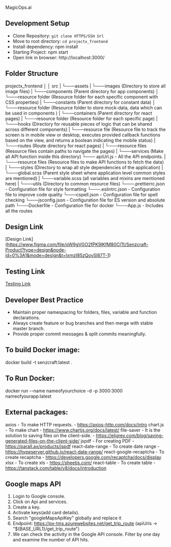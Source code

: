 MagicOps.ai

## Development Setup

- Clone Repository: `git clone HTTPS/SSH Url`
- Move to root directory: `cd projectx_frontend`
- Install dependency: npm install
- Starting Project: npm start
- Open link in browser: http://localhost:3000/

## Folder Structure

projectx_frontend
│
│
src
|
└───assets
| └───images (Directory to store all image files)
|
└───components (Parent directory for app components)
│ └───resource folder (Resource folder for each specific component with CSS properties)
|
└───constants (Parent directory for constant data)
│ └───resource folder (Resource folder to store mock-data, data which can be used in components )
|
└───containers (Parent directory for react pages)
| └───resource folder (Resource folder for each specific page)
|
└───hooks (Directory for reusable pieces of logic that can be shared across different components)
| └───resource file (Resource file to track the screen is in mobile view or desktop, executes provided callback functions based on the view, and returns a boolean indicating the mobile status)
|
└───routes (Route directory for react pages)
| └───resource files (Resource files contain paths to navigate the pages)
|
└───services (Make all API function inside this directory)
└─── apiUrl.js - All the API endpoints.
| └───resource files (Resource files to make API functions to fetch the data)
|
└───styles (Directory to wrap all style dependencies of the application)
| └───global.scss (Parent style sheet where application level common styles are mentioned)
| └───variable.scss (all variables and mixins are mentioned here)
|
└───utils (Directory to common resource files)
└───.prettierrc.json - Configuration file for style formatting
└───.eslintrc.json - Configuration file to improve code quality
└───cspell.json - Configuration file for spell checking
└───jsconfig.json - Configuration file for ES version and absolute path
└───Dockerfile - Configuration file for docker
└───App.js - Includes all the routes

## Design Link

[Design Link] (https://www.figma.com/file/qW9gVGO2fPK9lKfM80CITt/Senzcraft-Product?type=design&node-id=0%3A1&mode=design&t=IxmzI85zQovSl87T-1)

## Testing Link

[Testing Link](http://senzcraft.s3-website-ap-southeast-1.amazonaws.com/)

## Developer Best Practice

- Maintain proper namespacing for folders, files, variable and function declarations.
- Always create feature or bug branches and then merge with stable master branch.
- Provide proper commit messages & split commits meaningfully.

## To build Docker image:

docker build -t senzcraft:latest .

## To Run Docker:

docker run --name nameofyourchoice -d -p 3000:3000 nameofyourapp:latest

## External packages:

axios - To make HTTP requests. - https://axios-http.com/docs/intro
chart.js - To make chart - https://www.chartjs.org/docs/latest/
file-saver - It is the solution to saving files on the client-side. - https://eligrey.com/blog/saving-generated-files-on-the-client-side/
jspdf - For creating PDF - https://parall.ax/products/jspdf
react-date-range - To create date range - https://hypeserver.github.io/react-date-range/
react-google-recaptcha - To create recaptcha - https://developers.google.com/recaptcha/docs/display
xlsx - To create xls - https://sheetjs.com/
react-table - To create table - https://tanstack.com/table/v8/docs/introduction

## Google maps API

1. Login to Google console.
2. Click on Api and services.
3. Create a key.
4. Activate keys(add card details).
5. Search "googleMapsApiKey" globally and replace it
6. Endpoint: https://px-tms.azurewebsites.net/get_trip_route (apiUrls -> "${BASE_URL1}/get_trip_route")
7. We can check the activity in the Google API console. Filter by one day and examine the number of API hits.
